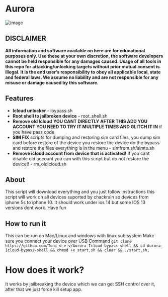 # Aurora 
![image](https://github.com/Toni-d-e-v/Aurora-Icloud-bypass/assets/62844491/a1f00c97-af2f-4a97-83db-97e6db7a408e)

## DISCLAIMER
**All information and software available on here are for educational purposes only. Use these at your own discretion, the software developers cannot be held responsible for any damages caused.
Usage of all tools in this repo for attacking/unlocking targets without prior mutual consent is illegal. It is the end user’s responsibility to obey all applicable local, state and federal laws. We assume no liability and are not responsible for any misuse or damage caused by this software.**

## Features 
- **Icloud unlocker** - ibypass.sh
- **Root shell to jailbroken device** - root_shell.sh 
- **Remove old Icloud** **YOU CANT DIRECTLY AFTER THIS ADD YOU ACCOUNT YOU NEED TO TRY IT MULTIPLE TIMES AND GLITCH IT IN** if you have pass code 
- **SIM FIX**  scripts for dumping and restoring sim card files, you dump sim card before restore of the device you restore the device do the bypass and restore the files everything is in the menu - simfrom.sh/simto.sh 
- **Remove icloud account from device that is activated!** If you cant disable old account you can with this script but do not restore the device!! - rm_oldicloud.sh
## About
This script will download everything and you just follow instructions this script will work on all devices suported by chackrain so devices from iphone 5s to iphone 10. It should work under ios 14 but some IOS 13 versions dont work.
Have fun
## How to run it
This can be run on Mac/Linux and windows with linux sub system
Make sure you connect your device over USB
Command ``git clone https://github.com/Toni-d-e-v/Aurora-Icloud-bypass-shell && cd Aurora-Icloud-bypass-shell && chmod +x start.sh && clear && ./start.sh;``

#  How does it work?
It works by jailbreaking the device which we can get SSH control over it, after that we just force kill setup app.
